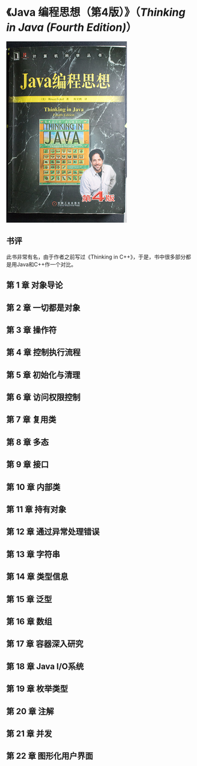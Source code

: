# 《Java 编程思想（第4版）》（*Thinking in Java (Fourth Edition)*）

![](IMG_6208.jpg)

## 书评

此书非常有名，由于作者之前写过《Thinking in C++》，于是，书中很多部分都是用Java和C++作一个对比。
 
## 第 1 章 对象导论
## 第 2 章 一切都是对象
## 第 3 章 操作符
## 第 4 章 控制执行流程
## 第 5 章 初始化与清理
## 第 6 章 访问权限控制
## 第 7 章 复用类
## 第 8 章 多态
## 第 9 章 接口
## 第 10 章 内部类
## 第 11 章 持有对象
## 第 12 章 通过异常处理错误
## 第 13 章 字符串
## 第 14 章 类型信息
## 第 15 章 泛型
## 第 16 章 数组
## 第 17 章 容器深入研究
## 第 18 章 Java  I/O系统
## 第 19 章 枚举类型
## 第 20 章 注解
## 第 21 章 并发
## 第 22 章 图形化用户界面